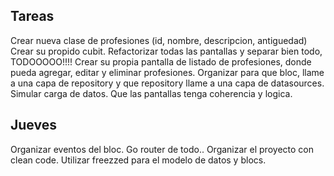 ## Tareas
Crear nueva clase de profesiones (id, nombre, descripcion, antiguedad)
Crear su propido cubit.
Refactorizar todas las pantallas y separar bien todo, TODOOOOO!!!!
Crear su propia pantalla de listado de profesiones, donde pueda agregar, editar y eliminar profesiones.
Organizar para que bloc, llame a una capa de repository y que repository llame a una capa de datasources.
Simular carga de datos.
Que las pantallas tenga coherencia y logica.


## Jueves
Organizar eventos del bloc.
Go router de todo..
Organizar el proyecto con clean code.
Utilizar freezzed para el modelo de datos y blocs.
